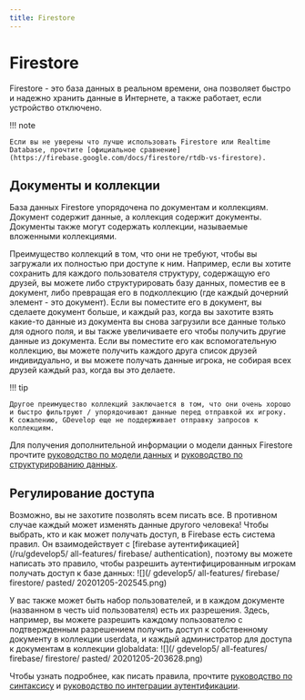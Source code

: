 ```yaml
---
title: Firestore
---
```

# Firestore

Firestore - это база данных в реальном времени, она позволяет быстро и надежно хранить данные в Интернете, а также работает, если устройство отключено.

!!! note

    Если вы не уверены что лучше использовать Firestore или Realtime Database, прочтите [официальное сравнение](https://firebase.google.com/docs/firestore/rtdb-vs-firestore). 

## Документы и коллекции

База данных Firestore упорядочена по документам и коллекциям. Документ содержит данные, а коллекция содержит документы.
Документы также могут содержать коллекции, называемые вложенными коллекциями.

Преимущество коллекций в том, что они не требуют, чтобы вы загружали их полностью при доступе к ним.
Например, если вы хотите сохранить для каждого пользователя структуру, содержащую его друзей,
вы можете либо структурировать базу данных, поместив ее в документ, либо превращая его в подколлекцию (где каждый дочерний элемент - это документ).
Если вы поместите его в документ, вы сделаете документ больше, и каждый раз, когда вы захотите взять какие-то данные
из документа вы снова загрузили все данные только для одного поля, и вы также увеличиваете его
чтобы получить другие данные из документа. Если вы поместите его как вспомогательную коллекцию, вы можете получить каждого друга
список друзей индивидуально, и вы можете получать данные игрока, не собирая всех друзей каждый раз, когда вы это делаете.

!!! tip
    
        
    Другое преимущество коллекций заключается в том, что они очень хорошо и быстро фильтруют / упорядочивают данные перед отправкой их игроку.
    К сожалению, GDevelop еще не поддерживает отправку запросов к коллекциям.
    

Для получения дополнительной информации о модели данных Firestore прочтите
[руководство по модели данных](https://firebase.google.com/docs/firestore/data-model) и
[руководство по структурированию данных](https://firebase.google.com/docs/firestore/manage-data/structure-data).

## Регулирование доступа

Возможно, вы не захотите позволять всем писать все.
В противном случае каждый может изменять данные другого человека! Чтобы выбрать, кто и как может получать доступ, в Firebase есть система правил.
Он взаимодействует с [firebase аутентификацией](/ru/gdevelop5/ all-features/ firebase/ authentication), поэтому вы можете написать это правило, чтобы разрешить аутентифицированным игрокам получать доступ к базе данных:
![](/ gdevelop5/ all-features/ firebase/ firestore/ pasted/ 20201205-202545.png)

У вас также может быть набор пользователей, и в каждом документе (названном в честь uid пользователя) есть их разрешения.
Здесь, например, вы можете разрешить каждому пользователю с подтвержденным разрешением получить доступ к собственному документу в коллекции userdata, и каждый администратор для доступа к документам в коллекции globaldata:
![](/ gdevelop5/ all-features/ firebase/ firestore/ pasted/ 20201205-203628.png)

Чтобы узнать подробнее, как писать правила, прочтите
[руководство по синтаксису](https://firebase.google.com/docs/rules/rules-language) и
[руководство по интеграции аутентификации](https://firebase.google.com/docs/rules/rules-and-auth).